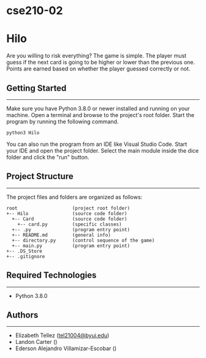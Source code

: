 # cse210-02

# Hilo

Are you willing to risk everything? The game is simple. The player must guess if the next card
is going to be higher or lower than the previous one. Points are earned based on whether the
player guessed correctly or not.

## Getting Started

---

Make sure you have Python 3.8.0 or newer installed and running on your machine. Open a terminal and
browse to the project's root folder. Start the program by running the following command.

```
python3 Hilo

```

You can also run the program from an IDE like Visual Studio Code. Start your IDE and open the
project folder. Select the main module inside the dice folder and click the "run" button.

## Project Structure

---

The project files and folders are organized as follows:

```
root                    (project root folder)
+-- Hilo                (source code folder)
  +-- Card              (source code folder)
    +-- card.py         (specific classes)
  +-- .py               (program entry point)
  +-- README.md         (general info)
  +-- directory.py      (control sequence of the game)
  +-- main.py           (program entry point)
+-- .DS_Store
+-- .gitignore
```

## Required Technologies

---

- Python 3.8.0

## Authors

---

- Elizabeth Tellez (tel21004@byui.edu)
- Landon Carter ()
- Ederson Alejandro Villamizar-Escobar ()
